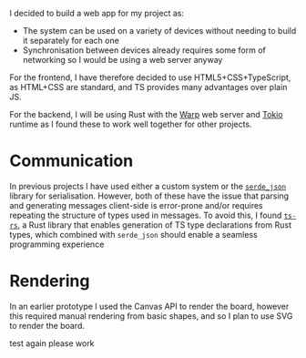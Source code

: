 I decided to build a web app for my project as:
- The system can be used on a variety of devices without needing to build it separately for each one
- Synchronisation between devices already requires some form of networking so I would be using a web server anyway

For the frontend, I have therefore decided to use HTML5+CSS+TypeScript, as HTML+CSS are standard, and TS provides many advantages over plain JS.

For the backend, I will be using Rust with the [Warp](https://docs.rs/warp) web server and [Tokio](https://docs.rs/tokio) runtime as I found these to work well together for other projects.

# Communication
In previous projects I have used either a custom system or the [`serde_json`](https://docs.rs/serde_json) library for serialisation. However, both of these have the issue that parsing and generating messages client-side is error-prone and/or requires repeating the structure of types used in messages. To avoid this, I found [`ts-rs`](https://docs.rs/ts-rs), a Rust library that enables generation of TS type declarations from Rust types, which combined with `serde_json` should enable a seamless programming experience

# Rendering
In an earlier prototype I used the Canvas API to render the board, however this required manual rendering from basic shapes, and so I plan to use SVG to render the board.

test again please work